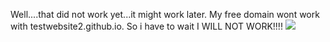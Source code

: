 Well....that did not work yet...it might work later. My free domain wont work with testwebsite2.github.io. So i have to wait
I WILL NOT WORK!!!!
<img src="https://vignette.wikia.nocookie.net/mlp/images/3/3d/Tardar_Sauce_Says_NO.jpg/revision/latest?cb=20130221122604">

